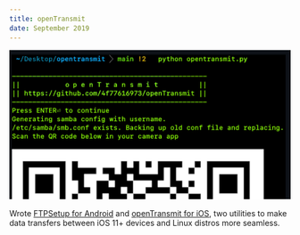 ```yaml
---
title: openTransmit
date: September 2019
---
```


![openTransmit](assets/images/openTransmit.png "openTransmit")

Wrote [FTPSetup for Android](https://github.com/kman46/ftpsetup) and [openTransmit for iOS](https://github.com/4f77616973/openTransmit), two utilities to make data transfers between iOS 11+ devices and Linux distros more seamless.